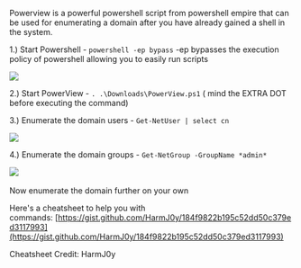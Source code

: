   

Powerview is a powerful powershell script from powershell empire that can be used for enumerating a domain after you have already gained a shell in the system.


1.) Start Powershell - `powershell -ep bypass` -ep bypasses the execution policy of powershell allowing you to easily run scripts

![](https://i.imgur.com/kVdteyd.png)  

2.) Start PowerView - `. .\Downloads\PowerView.ps1`
( mind the EXTRA DOT before executing the command)

3.) Enumerate the domain users - `Get-NetUser | select cn`    

![](https://i.imgur.com/jXfVlgK.png)


4.) Enumerate the domain groups - `Get-NetGroup -GroupName *admin*`    

![](https://i.imgur.com/37PiQa9.png)  

Now enumerate the domain further on your own

Here's a cheatsheet to help you with commands: [https://gist.github.com/HarmJ0y/184f9822b195c52dd50c379ed3117993](https://gist.github.com/HarmJ0y/184f9822b195c52dd50c379ed3117993)

Cheatsheet Credit: HarmJ0y
